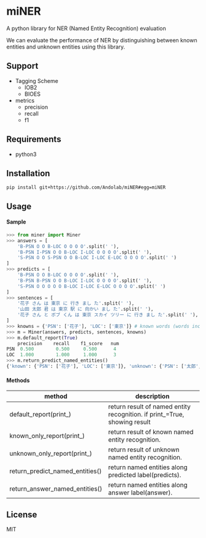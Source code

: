 # miNER

A python library for NER (Named Entity Recognition) evaluation

We can evaluate the performance of NER by distinguishing between known entities and unknown entities using this library.


## Support

- Tagging Scheme
    - IOB2
    - BIOES
- metrics
    - precision
    - recall
    - f1


## Requirements

- python3


## Installation

```shell
pip install git+https://github.com/Andolab/miNER#egg=miNER
```


## Usage

#### Sample

```python
>>> from miner import Miner
>>> answers = [
    'B-PSN O O B-LOC O O O O'.split(' '),
    'B-PSN I-PSN O O B-LOC I-LOC O O O O'.split(' '),
    'S-PSN O O S-PSN O O B-LOC I-LOC E-LOC O O O O'.split(' ')
]
>>> predicts = [
    'B-PSN O O B-LOC O O O O'.split(' '),
    'B-PSN B-PSN O O B-LOC I-LOC O O O O'.split(' '),
    'S-PSN O O O O O B-LOC I-LOC E-LOC O O O O'.split(' ')
]
>>> sentences = [
    '花子 さん は 東京 に 行き まし た'.split(' '),
    '山田 太郎 君 は 東京 駅 に 向かい まし た'.split(' '),
    '花子 さん と ボブ くん は 東京 スカイ ツリー に 行き まし た'.split(' '),
]
>>> knowns = {'PSN': ['花子'], 'LOC': ['東京']} # known words (words included in training data)
>>> m = Miner(answers, predicts, sentences, knowns)
>>> m.default_report(True)
	precision    recall    f1_score   num
PSN	 0.500        0.500     0.500      4
LOC	 1.000        1.000     1.000      3
>>> m.return_predict_named_entities()
{'known': {'PSN': ['花子'], 'LOC': ['東京']}, 'unknown': {'PSN': ['太郎', '山田'], 'LOC': ['東京駅', '東京スカイツリー']}}
```

#### Methods

|  method  |  description  |
| ---- | ---- |
|  default\_report(print\_)  |  return result of named entity recognition. if print\_=True, showing result   |
|  known\_only\_report(print\_)  |  return result of known named entity recognition.  |
|  unknown\_only\_report(print\_)  |  return result of unknown named entity recognition.  |
|  return\_predict\_named\_entities()  |  return named entities along predicted label(predicts). |
|  return\_answer\_named\_entities()  |  return named entities along answer label(answer). |


## License

MIT
